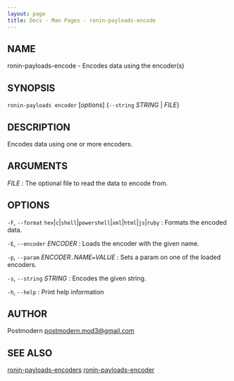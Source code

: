 ```yaml
---
layout: page
title: Docs - Man Pages - ronin-payloads-encode
---
```


## NAME

ronin-payloads-encode - Encodes data using the encoder(s)

## SYNOPSIS

`ronin-payloads encoder` [*options*] {`--string` *STRING* \| *FILE*}

## DESCRIPTION

Encodes data using one or more encoders.

## ARGUMENTS

*FILE*
: The optional file to read the data to encode from.

## OPTIONS

`-F`, `--format` `hex`\|`c`\|`shell`\|`powershell`\|`xml`\|`html`\|`js`\|`ruby`
: Formats the encoded data.

`-E`, `--encoder` *ENCODER*
: Loads the encoder with the given name.

`-p`, `--param` *ENCODER*`.`*NAME*`=`*VALUE*
: Sets a param on one of the loaded encoders.

`-s`, `--string` *STRING*
: Encodes the given string.

`-h`, `--help`
: Print help information

## AUTHOR

Postmodern <postmodern.mod3@gmail.com>

## SEE ALSO

[ronin-payloads-encoders](ronin-payloads-encoders.1.html) [ronin-payloads-encoder](ronin-payloads-encoder.1.html)

